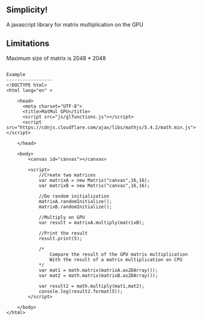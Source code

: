 Simplicity!
------------------------

A javascript library for matrix multiplication on the GPU

Limitations
------------------------

Maximum size of matrix is 2048 * 2048

~~~~~~~~~~~~~~~~~

Example
-----------------
<!DOCTYPE html>
<html lang="en" >

	<head>
	  <meta charset="UTF-8">
	  <title>MatMul GPU</title>
	  <script src="js/glfunctions.js"></script>
	  <script src="https://cdnjs.cloudflare.com/ajax/libs/mathjs/5.4.2/math.min.js"></script>
	  
	</head>

	<body>
		<canvas id="canvas"></canvas>
		
		<script>
			//Create two matrices 
			var matrixA = new Matrix("canvas",16,16);
			var matrixB = new Matrix("canvas",16,16);
			
			//Do random initialization
			matrixA.randomInitialize();
			matrixB.randomInitialize();
			
			//Multiply on GPU
			var result = matrixA.multiply(matrixB);
			
			//Print the result
			result.print(5);
			
			/*
				Compare the result of the GPU matrix multiplication
				With the result of a matrix multiplication on CPU
			*/
			var mat1 = math.matrix(matrixA.as2DArray());
			var mat2 = math.matrix(matrixB.as2DArray());
			
			var result2 = math.multiply(mat1,mat2);
			console.log(result2.format(5));
		</script>
		
	</body>
</html>
